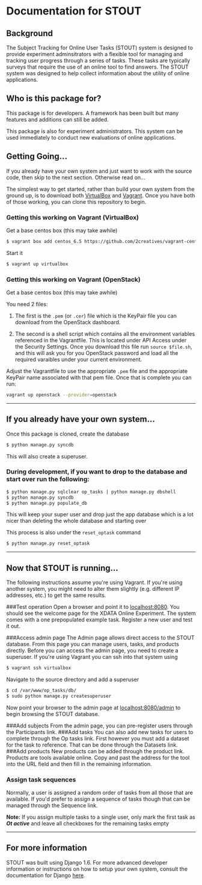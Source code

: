 # Documentation for STOUT

## Background
The Subject Tracking for Online User Tasks (STOUT) system is designed to provide experiment adminsitrators with a flexible tool for managing and tracking user progress through a series of tasks.  These tasks are typically surveys that require the use of an online tool to find answers.  The STOUT system was designed to help collect information about the utility of online applications.    

## Who is this package for?
This package is for developers.  A framework has been built but many features and additions can still be added.  

This package is also for experiment administrators.  This system can be used immediately to conduct new evaluations of online applications. 

## Getting Going...
If you already have your own system and just want to work with the source code, then skip to the next section.  Otherwise read on...

The simplest way to get started, rather than build your own system from the ground up, is to download both [VirtualBox](https://www.virtualbox.org) and [Vagrant](https://www.vagrantup.com).  Once you have both of those working, you can clone this repository to begin.

### Getting this working on Vagrant (VirtualBox)

Get a base centos box (this may take awhile)

```bash
$ vagrant box add centos_6.5 https://github.com/2creatives/vagrant-centos/releases/download/v6.5.3/centos65-x86_64-20140116.box
```

Start it

```bash
$ vagrant up virtualbox
```

### Getting this working on Vagrant (OpenStack)

Get a base centos box (this may take awhile)

You need 2 files:

1. The first is the `.pem` (or `.cer`) file which is the KeyPair file you can download from the OpenStack dashboard.

2. The second is a shell script which contains all the environment variables referenced in the Vagrantfile.  This is located under API Access under the Security Settings.  Once you download this file run `source $file.sh`, and this will ask you for you OpenStack password and load all the required varaibles under your current environment.  

Adjust the Vagrantfile to use the appropriate `.pem` file and the appropriate KeyPair name associated with that pem file.  Once that is complete you can run:

```bash
vagrant up openstack --provider=openstack
```

---------------
## If you already have your own system... 

Once this package is cloned, create the database

```bash
$ python manage.py syncdb
```

This will also create a superuser.


### During development, if you want to drop to the database and start over run the following:

```bash
$ python manage.py sqlclear op_tasks | python manage.py dbshell
$ python manage.py syncdb
$ python manage.py populate_db
```

This will keep your super user and drop just the app database which is a lot nicer than deleting the whole database and starting over

This process is also under the `reset_optask` command

```bash
$ python manage.py reset_optask
```

--------------------------------
## Now that STOUT is running...
The following instructions assume you're using Vagrant.  If you're using another system, you might need to alter them slightly (e.g. different IP addresses, etc.) to get the same results. 

###Test operation
Open a browser and point it to [localhost:8080](http://localhost:8080).  You should see the welcome page for the XDATA Online Experiment. The system comes with a one prepopulated example task.  Register a new user and test it out.
       
###Access admin page
The Admin page allows direct access to the STOUT database.  From this page you can manage users, tasks, and products directly. Before you can access the admin page, you need to create a superuser.  If you're using Vagrant you can ssh into that system using 

```bash
$ vagrant ssh virtualbox
```

Navigate to the source directory and add a superuser

```bash
$ cd /var/www/op_tasks/db/
$ sudo python manage.py createsuperuser
```

Now point your browser to the admin page at [localhost:8080/admin](http://localhost:8080/admin) to begin browsing the STOUT database. 
 
###Add subjects
From the admin page, you can pre-register users through the Participants link.
###Add tasks
You can also add new tasks for users to complete through the Op tasks link.  First however you must add a dataset for the task to reference.  That can be done through the Datasets link. 
###Add products
New products can be added through the product link.  Products are tools available online.  Copy and past the address for the tool into the URL field and then fill in the remaining information. 
### Assign task sequences
Normally, a user is assigned a random order of tasks from all those that are available.  If you'd prefer to assign a sequence of tasks though that can be managed through the Sequence link.  

**Note:** If you assign multiple tasks to a single user, only mark the first task as ***Ot active*** and leave all checkboxes for the remaining tasks empty

----
## For more information
STOUT was built using Django 1.6.  For more advanced developer information or instructions on how to setup your own system,  consult the documentation for Django [here](https://www.djangoproject.com).  